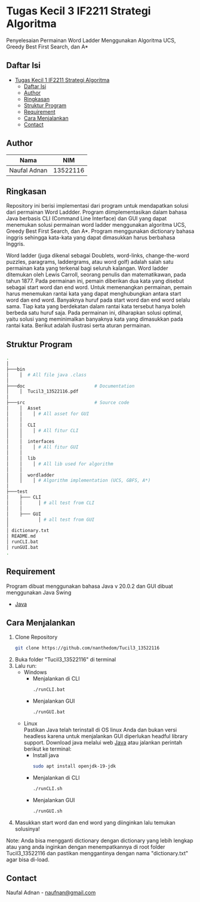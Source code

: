 # Tugas Kecil 3 IF2211 Strategi Algoritma
Penyelesaian Permainan Word Ladder Menggunakan Algoritma UCS, Greedy Best First Search, dan A*

## Daftar Isi
- [Tugas Kecil 1 IF2211 Strategi Algoritma](#Tugas-Kecil-1-IF2211-Strategi-Algoritma)
  - [Daftar Isi](#Daftar-Isi)
  - [Author](#Author)
  - [Ringkasan](#Ringkasan)
  - [Struktur Program](#Struktur-Program)
  - [Requirement](#Requirement)
  - [Cara Menjalankan](#Cara-Menjalankan)
  - [Contact](#Contact)

## Author
| Nama  | NIM |
| ------------- | ------------- |
| Naufal Adnan  |  13522116  |

## Ringkasan
Repository ini berisi implementasi dari program untuk mendapatkan solusi dari permainan Word Laddder. Program diimplementasikan dalam bahasa Java berbasis CLI (Command Line Interface) dan GUI yang dapat menemukan solusi permainan word ladder menggunakan algoritma UCS, Greedy Best First Search, dan A*. Program menggunakan dictionary bahasa inggris sehingga kata-kata yang dapat dimasukkan harus berbahasa Inggris.

Word ladder (juga dikenal sebagai Doublets, word-links, change-the-word puzzles, paragrams, laddergrams, atau word golf) adalah salah satu permainan kata yang terkenal bagi seluruh kalangan. Word ladder ditemukan oleh Lewis Carroll, seorang penulis dan matematikawan, pada tahun 1877. Pada permainan ini, pemain diberikan dua kata yang disebut sebagai start word dan end word. Untuk memenangkan permainan, pemain harus menemukan rantai kata yang dapat menghubungkan antara start word dan end word. Banyaknya huruf pada start word dan end word selalu sama. Tiap kata yang berdekatan dalam rantai kata tersebut hanya boleh berbeda satu huruf saja. Pada permainan ini, diharapkan solusi optimal, yaitu solusi yang meminimalkan banyaknya kata yang dimasukkan pada rantai kata. Berikut adalah ilustrasi serta aturan permainan.

## Struktur Program
```bash
.
│   
├───bin                         
│    │  # All file java .class
│
├───doc                          # Documentation
│    │  Tucil3_13522116.pdf
│
├───src                          # Source code
│    │  Asset
│    │    │ # All asset for GUI
│    │    
│    │  CLI
│    │    │ # All fitur CLI
│    │   
│    │  interfaces
│    │    │ # All fitur GUI
│    │    
│    │  lib
│    │    │ # All lib used for algorithm
│    │    
│    │  wordladder
│    │    │ # Algorithm implementation (UCS, GBFS, A*)
│
├───test                        
│    ├─── CLI
│    │      │ # all test from CLI
│    │
│    ├─── GUI
│           │ # all test from GUI
│
│ dictionary.txt
│ README.md
│ runCLI.bat
│ runGUI.bat
.
```

## Requirement
Program dibuat menggunakan bahasa Java v 20.0.2 dan GUI dibuat menggunakan Java Swing
* [Java](https://www.oracle.com/java/)

## Cara Menjalankan
1. Clone Repository
   ```sh
   git clone https://github.com/nanthedom/Tucil3_13522116
   ```
2. Buka folder "Tucil3_13522116" di terminal
3. Lalu run:
   * Windows
      * Menjalankan di CLI
         ```sh
         ./runCLI.bat
         ```
      * Menjalankan GUI
         ```sh
         ./runGUI.bat
         ```
   * Linux
   <br>Pastikan Java telah terinstall di OS linux Anda dan bukan versi headless karena untuk menjalankan GUI diperlukan headful library support. Download java melalui web [Java](https://www.oracle.com/java/) atau jalankan perintah berikut ke terminal:
      * Install java
         ```sh
         sudo apt install openjdk-19-jdk
         ```
      * Menjalankan di CLI
         ```sh
         ./runCLI.sh
         ```
      * Menjalankan GUI
         ```sh
         ./runGUI.sh
         ```
4. Masukkan start word dan end word yang diinginkan lalu temukan solusinya!

Note: Anda bisa mengganti dictionary dengan dictionary yang lebih lengkap atau yang anda inginkan dengan menempatkannya di root folder Tucil3_13522116 dan pastikan menggantinya dengan nama "dictionary.txt" agar bisa di-load.

## Contact
Naufal Adnan - naufnan@gmail.com
